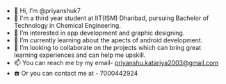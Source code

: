 - 👋 Hi, I’m @priyanshuk7
- 📖 I'm a third year student at IIT(ISM) Dhanbad, pursuing Bachelor of Technology in Chemical Engineering.
- 👀 I’m interested in app development and graphic designing.
- 🌱 I’m currently learning about the apects of android development.
- 🙌 I’m looking to collaborate on the projects which can bring great learning experiences and can help me upskill.
- 📫 You can reach me by my email- priyanshu.katariya2003@gmail.com
- ☎️ Or you can contact me at - 7000442924

<!---
priyanshuk7/priyanshuk7 is a ✨ special ✨ repository because its `README.md` (this file) appears on your GitHub profile.
You can click the Preview link to take a look at your changes.
--->
